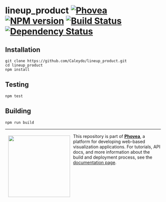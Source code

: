 lineup_product [![Phovea][phovea-image]][phovea-url] [![NPM version][npm-image]][npm-url] [![Build Status][travis-image]][travis-url] [![Dependency Status][daviddm-image]][daviddm-url]
=====================



Installation
------------

```
git clone https://github.com/Caleydo/lineup_product.git
cd lineup_product
npm install
```

Testing
-------

```
npm test
```

Building
--------

```
npm run build
```



***

<a href="https://caleydo.org"><img src="http://caleydo.org/assets/images/logos/caleydo.svg" align="left" width="200px" hspace="10" vspace="6"></a>
This repository is part of **[Phovea](http://phovea.caleydo.org/)**, a platform for developing web-based visualization applications. For tutorials, API docs, and more information about the build and deployment process, see the [documentation page](http://phovea.caleydo.org).


[phovea-image]: https://img.shields.io/badge/Phovea-Product-FABC15.svg
[phovea-url]: https://phovea.caleydo.org
[npm-image]: https://badge.fury.io/js/lineup_product.svg
[npm-url]: https://npmjs.org/package/lineup_product
[travis-image]: https://travis-ci.org/Caleydo/lineup_product.svg?branch=master
[travis-url]: https://travis-ci.org/Caleydo/lineup_product
[daviddm-image]: https://david-dm.org/Caleydo/lineup_product/status.svg
[daviddm-url]: https://david-dm.org/Caleydo/lineup_product

